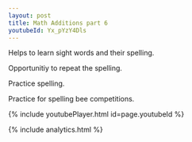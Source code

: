 ```yaml
---
layout: post
title: Math Additions part 6
youtubeId: Yx_pYzY4Dls
---
```

 
 
Helps to learn sight words and their spelling.

Opportunitiy to repeat the spelling. 

Practice spelling. 
 
Practice for spelling bee competitions. 
 
{% include youtubePlayer.html id=page.youtubeId %}
 
 
{% include analytics.html %}